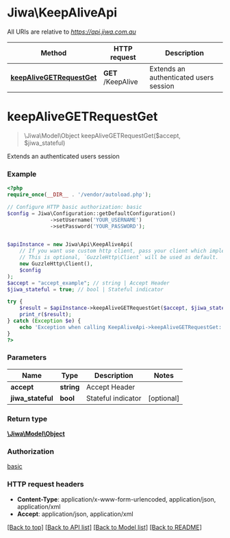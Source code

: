 # Jiwa\KeepAliveApi

All URIs are relative to *https://api.jiwa.com.au*

Method | HTTP request | Description
------------- | ------------- | -------------
[**keepAliveGETRequestGet**](KeepAliveApi.md#keepAliveGETRequestGet) | **GET** /KeepAlive | Extends an authenticated users session


# **keepAliveGETRequestGet**
> \Jiwa\Model\Object keepAliveGETRequestGet($accept, $jiwa_stateful)

Extends an authenticated users session



### Example
```php
<?php
require_once(__DIR__ . '/vendor/autoload.php');

// Configure HTTP basic authorization: basic
$config = Jiwa\Configuration::getDefaultConfiguration()
              ->setUsername('YOUR_USERNAME')
              ->setPassword('YOUR_PASSWORD');


$apiInstance = new Jiwa\Api\KeepAliveApi(
    // If you want use custom http client, pass your client which implements `GuzzleHttp\ClientInterface`.
    // This is optional, `GuzzleHttp\Client` will be used as default.
    new GuzzleHttp\Client(),
    $config
);
$accept = "accept_example"; // string | Accept Header
$jiwa_stateful = true; // bool | Stateful indicator

try {
    $result = $apiInstance->keepAliveGETRequestGet($accept, $jiwa_stateful);
    print_r($result);
} catch (Exception $e) {
    echo 'Exception when calling KeepAliveApi->keepAliveGETRequestGet: ', $e->getMessage(), PHP_EOL;
}
?>
```

### Parameters

Name | Type | Description  | Notes
------------- | ------------- | ------------- | -------------
 **accept** | **string**| Accept Header |
 **jiwa_stateful** | **bool**| Stateful indicator | [optional]

### Return type

[**\Jiwa\Model\Object**](../Model/Object.md)

### Authorization

[basic](../../README.md#basic)

### HTTP request headers

 - **Content-Type**: application/x-www-form-urlencoded, application/json, application/xml
 - **Accept**: application/json, application/xml

[[Back to top]](#) [[Back to API list]](../../README.md#documentation-for-api-endpoints) [[Back to Model list]](../../README.md#documentation-for-models) [[Back to README]](../../README.md)

